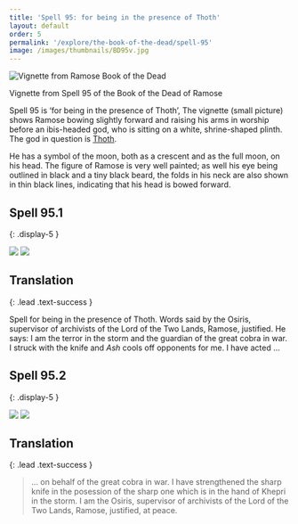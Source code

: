 ```yaml
---
title: 'Spell 95: for being in the presence of Thoth'
layout: default
order: 5
permalink: '/explore/the-book-of-the-dead/spell-95'
image: /images/thumbnails/BD95v.jpg
---
```


![Vignette from Ramose Book of the Dead]({{site.baseurl}}/images/papyrus/BD95v.jpg)

Vignette from Spell 95 of the Book of the Dead of Ramose

Spell 95 is &lsquo;for being in the presence of Thoth&rsquo;, The vignette (small picture) shows Ramose bowing slightly forward and raising his arms in worship before an ibis-headed god, who is sitting on a white, shrine-shaped plinth. The god in question is [Thoth]().

He has a symbol of the moon, both as a crescent and as the full moon, on his head. The figure of Ramose is very well painted; as well his eye being outlined in black and a tiny black beard, the folds in his neck are also shown in thin black lines, indicating that his head is bowed forward.

## Spell 95.1
{: .display-5 }

![]({{site.baseurl}}/images/papyrus/bod_95_1.jpg)
![]({{site.baseurl}}/images/papyrus/images/BD95pt1.jpg)


## Translation
{: .lead .text-success }

Spell for being in the presence of</span> Thoth. <span class="style1">Words said by </span>the Osiris, supervisor of archivists of the Lord of the Two Lands, Ramose, justified. <span class="style1">He says:</span> I am the terror in the storm and the guardian of the great cobra in war. I struck with the knife and <em>Ash </em>cools off opponents for me. I have acted ...

## Spell 95.2
{: .display-5 }

![]({{site.baseurl}}/images/papyrus/bod_95_2.jpg)
![]({{site.baseurl}}/images/papyrus/BD95pt2.jpg)

## Translation
{: .lead .text-success }

> ... on behalf of the great cobra in war. I have strengthened the sharp knife in the posession of the sharp one which is in the hand of Khepri in the storm. I am the Osiris, supervisor of archivists of the Lord of the Two Lands, Ramose, justified, at peace.
